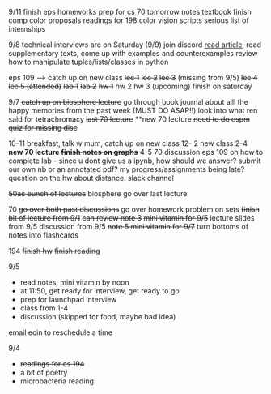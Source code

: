 9/11
finish eps homeworks
prep for cs 70 tomorrow
	notes
	textbook
finish comp color proposals
readings for 198
color vision scripts
serious list of internships


9/8
technical interviews are on Saturday (9/9)
join discord
[read article]([https://drive.google.com/file/d/1lLKl8PB5uVtZ43YZhk1RW71NgG0QmXrj/view?usp=sharing](https://drive.google.com/file/d/1lLKl8PB5uVtZ43YZhk1RW71NgG0QmXrj/view?usp=sharing)), read supplementary texts, come up with examples and counterexamples
review how to manipulate tuples/lists/classes in python

eps 109 --> catch up on new class
	<s>lec 1</s>
	<s>lec 2</s>
	<s>lec 3</s> (missing from 9/5)
	<s>lec 4</s>
	<s>lec 5 (attended)</s>
	<s>lab 1</s>
	<s>lab 2</s>
	<s>hw 1</s>
	hw 2
	hw 3 (upcoming)
finish on saturday

9/7
<s>catch up on biosphere lecture</s>
go through book 
journal about alll the happy memories from the past week (MUST DO ASAP!!)
look into what ren said for tetrachromacy
<s>last 70 lecture</s>
**new 70 lecture
<s>need to do espm quiz for missing disc</s>


10-11 breakfast, talk w mum, catch up on new class
12- 2 new class
2-4
**new 70 lecture
<s>finish notes on graphs**</s>
4-5
70 discussion
eps 109
oh 
	how to complete lab - since u dont give us a ipynb, how should we answer? submit our own nb or an annotated pdf?
	my progress/assignments being late?
	question on the hw about distance. 
	slack channel





<s>50ac
	bunch of lectures</s>
biosphere
	go over last lecture

70 
		<s>go over both past discussions</s>
go over homework problem on sets
		<s>finish bit of lecture from 9/1</s>
		<s>can review note 3</s>
<s>mini vitamin for 9/5</s>
lecture slides from 9/5
discussion from 9/5
<s>note 5 </s>
<s>mini vitamin for 9/7</s>
turn bottoms of notes into flashcards

194
<s>finish hw</s>
<s>finish reading</s>

9/5
- read notes, mini vitamin by noon
- at 11:50, get ready for interview, get ready to go
- prep for launchpad interview 
- class from 1-4
- discussion (skipped for food, maybe bad idea)

email eoin to reschedule a time

9/4
- <s>readings for cs 194</s>
- a bit of poetry
- microbacteria reading

